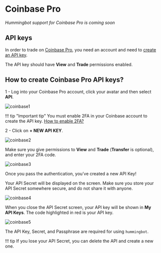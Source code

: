 # Coinbase Pro

*Hummingbot support for Coinbase Pro is coming soon*

## API keys
In order to trade on <a href="https://pro.coinbase.com" target="_blank">Coinbase Pro</a>, you need an account and need to <a href="https://support.pro.coinbase.com/customer/en/portal/articles/2945320-how-do-i-create-an-api-key-for-coinbase-pro-" target="_blank">create an  API key</a>. 

The API key should have **View** and **Trade** permissions enabled.


## How to create Coinbase Pro API keys?

1 - Log into your Coinbase Pro account, click your avatar and then select **API**.

![coinbase1](/assets/img/coinbase1.png)

!!! tip "Important tip"
    You must enable 2FA in your Coinbase account to create the API key. [How to enable 2FA?](https://support.coinbase.com/customer/en/portal/articles/1658338-how-do-i-set-up-2-factor-authentication-) 

2 - Click on **+ NEW API KEY**. 

![coinbase2](/assets/img/coinbase2.png)

Make sure you give permissions to **View** and **Trade** (**Transfer** is optional), and enter your 2FA code.

![coinbase3](/assets/img/coinbase3.png)

Once you pass the authentication, you’ve created a new API Key!

Your API Secret will be displayed on the screen. Make sure you store your API Secret somewhere secure, and do not share it with anyone.

![coinbase4](/assets/img/coinbase4.png)

When you close the API Secret screen, your API key will be shown in **My API Keys**. The code highlighted in red is your API key. 

![coinbase5](/assets/img/coinbase5.png)

The API Key, Secret, and Passphrase are required for using `hummingbot`. 

!!! tip
    If you lose your API Secret, you can delete the API and create a new one. 

